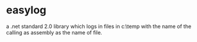 # easylog
a .net standard 2.0 library which logs in files in c:\temp with the name of the calling as assembly as the name of file.
